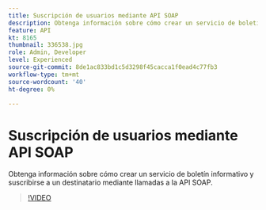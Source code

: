```yaml
---
title: Suscripción de usuarios mediante API SOAP
description: Obtenga información sobre cómo crear un servicio de boletín informativo y suscribirse a un destinatario mediante llamadas a la API SOAP.
feature: API
kt: 8165
thumbnail: 336538.jpg
role: Admin, Developer
level: Experienced
source-git-commit: 8de1ac833bd1c5d3298f45cacca1f0ead4c77fb3
workflow-type: tm+mt
source-wordcount: '40'
ht-degree: 0%

---
```



# Suscripción de usuarios mediante API SOAP

Obtenga información sobre cómo crear un servicio de boletín informativo y suscribirse a un destinatario mediante llamadas a la API SOAP.

>[!VIDEO](https://video.tv.adobe.com/v/336538?quality=12)
